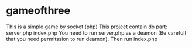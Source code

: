 # gameofthree
This is a simple game by socket (php)
This project contain do part:
  server.php
  index.php
You need to run server.php as a deamon (Be carefull that you need permitssion to run deamon). Then run index.php
  
